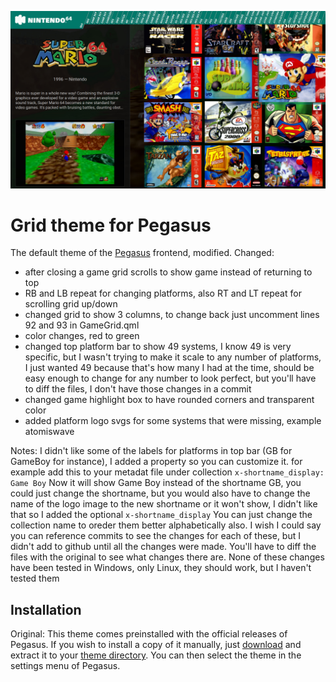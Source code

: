 ![screenshot](.meta/screenshot.jpg)

# Grid theme for Pegasus

The default theme of the [Pegasus](http://pegasus-frontend.org) frontend, modified.
Changed: 
* after closing a game grid scrolls to show game instead of returning to top
* RB and LB repeat for changing platforms, also RT and LT repeat for scrolling grid up/down
* changed grid to show 3 columns, to change back just uncomment lines 92 and 93 in GameGrid.qml
* color changes, red to green
* changed top platform bar to show 49 systems, I know 49 is very specific, but I wasn't trying to make it scale to any number of platforms, I just wanted 49 because that's how many I had at the time, should be easy enough to change for any number to look perfect, but you'll have to diff the files, I don't have those changes in a commit
* changed game highlight box to have rounded corners and transparent color
* added platform logo svgs for some systems that were missing, example atomiswave

Notes: I didn't like some of the labels for platforms in top bar (GB for GameBoy for instance), I added a property so you can customize it. for example add this to your metadat file under collection
`x-shortname_display: Game Boy`
Now it will show Game Boy instead of the shortname GB, you could just change the shortname, but you would also have to change the name of the logo image to the new shortname or it won't show, I didn't like that so I added the optional `x-shortname_display`
You can just change the collection name to oreder them better alphabetically also.
I wish I could say you can reference commits to see the changes for each of these, but I didn't add to github until all the changes were made. You'll have to diff the files with the original to see what changes there are.
None of these changes have been tested in Windows, only Linux, they should work, but I haven't tested them

## Installation

Original:
This theme comes preinstalled with the official releases of Pegasus. If you wish to install a copy of it manually, just [download](https://github.com/mmatyas/pegasus-theme-9999999-in-1/archive/master.zip) and extract it to your [theme directory](http://pegasus-frontend.org/docs/user-guide/installing-themes). You can then select the theme in the settings menu of Pegasus.


